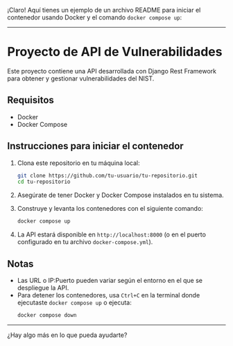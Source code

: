 ¡Claro! Aquí tienes un ejemplo de un archivo README para iniciar el contenedor usando Docker y el comando `docker compose up`:

---

# Proyecto de API de Vulnerabilidades

Este proyecto contiene una API desarrollada con Django Rest Framework para obtener y gestionar vulnerabilidades del NIST.

## Requisitos

- Docker
- Docker Compose

## Instrucciones para iniciar el contenedor

1. Clona este repositorio en tu máquina local:
    ```bash
    git clone https://github.com/tu-usuario/tu-repositorio.git
    cd tu-repositorio
    ```

2. Asegúrate de tener Docker y Docker Compose instalados en tu sistema.

3. Construye y levanta los contenedores con el siguiente comando:
    ```bash
    docker compose up
    ```

4. La API estará disponible en `http://localhost:8000` (o en el puerto configurado en tu archivo `docker-compose.yml`).

## Notas

- Las URL o IP:Puerto pueden variar según el entorno en el que se despliegue la API.
- Para detener los contenedores, usa `Ctrl+C` en la terminal donde ejecutaste `docker compose up` o ejecuta:
    ```bash
    docker compose down
    ```

---

¿Hay algo más en lo que pueda ayudarte?
